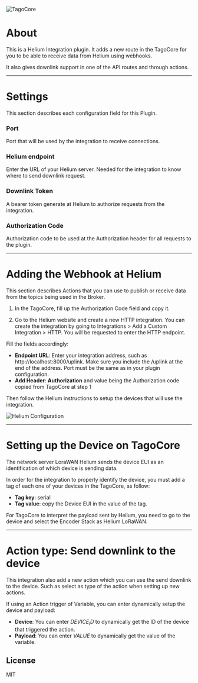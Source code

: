 ![TagoCore](/assets/logo-plugin-black.png)

# About

This is a Helium Integration plugin. It adds a new route in the TagoCore for you to be able to receive data from Helium using webhooks.

It also gives downlink support in one of the API routes and through actions.

---

# Settings

This section describes each configuration field for this Plugin.


### Port

Port that will be used by the integration to receive connections.


### Helium endpoint

Enter the URL of your Helium server. Needed for the integration to know where to send downlink request.


### Downlink Token

A bearer token generate at Helium to authorize requests from the integration.

### Authorization Code

Authorization code to be used at the Authorization header for all requests to the plugin.

---

# Adding the Webhook at Helium

This section describes Actions that you can use to publish or receive data from the topics being used in the Broker.

1. In the TagoCore, fill up the Authorization Code field and copy it.

2. Go to the Helium website and create a new HTTP integration. You can create the integration by going to Integrations > Add a Custom Integration > HTTP. You will be requested to enter the HTTP endpoint.

Fill the fields accordingly:

* **Endpoint URL**: Enter your integration address, such as http://localhost:8000/uplink. Make sure you include the /uplink at the end of the address. Port must be the same as in your plugin configuration.
* **Add Header**: **Authorization** and value being the Authorization code copied from TagoCore at step 1

Then follow the Helium instructions to setup the devices that will use the integration.

![Helium Configuration](/assets/helium-help.png)

---
# Setting up the Device on TagoCore
The network server LoraWAN Helium sends the device EUI as an identification of which device is sending data.

In order for the integration to properly identify the device, you must add a tag of each one of your devices in the TagoCore, as follow:

* **Tag key**: serial
* **Tag value**: copy the Device EUI in the value of the tag.

For TagoCore to interpret the payload sent by Helium, you need to go to the device and select the Encoder Stack as Helium LoRaWAN.

---
# Action type: Send downlink to the device
This integration also add a new action which you can use the send downlink to the device. Such as select as type of the action when setting up new actions.

If using an Action trigger of Variable, you can enter dynamically setup the device and payload:

* **Device**: You can enter $DEVICE_ID$ to dynamically get the ID of the device that triggered the action.
* **Payload**: You can enter $VALUE$ to dynamically get the value of the variable.

## License

MIT

